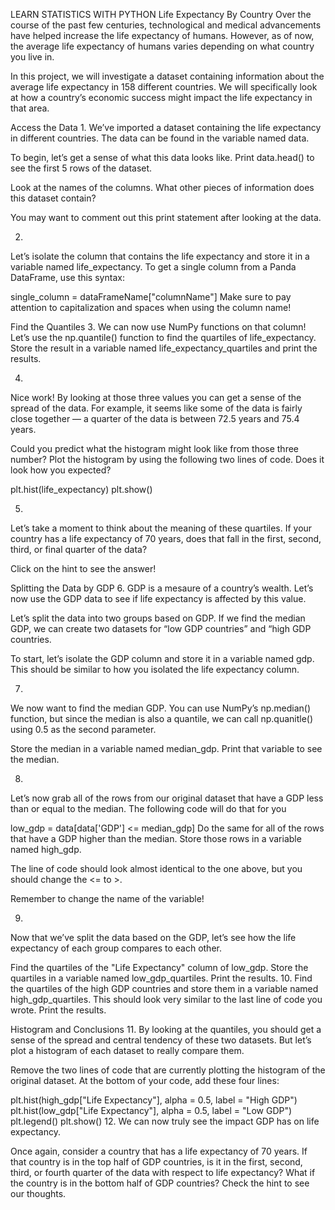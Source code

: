 LEARN STATISTICS WITH PYTHON
Life Expectancy By Country
Over the course of the past few centuries, technological and medical advancements have helped increase the life expectancy of humans. However, as of now, the average life expectancy of humans varies depending on what country you live in.

In this project, we will investigate a dataset containing information about the average life expectancy in 158 different countries. We will specifically look at how a country’s economic success might impact the life expectancy in that area.


Access the Data
1.
We’ve imported a dataset containing the life expectancy in different countries. The data can be found in the variable named data.

To begin, let’s get a sense of what this data looks like. Print data.head() to see the first 5 rows of the dataset.

Look at the names of the columns. What other pieces of information does this dataset contain?

You may want to comment out this print statement after looking at the data.

2.
Let’s isolate the column that contains the life expectancy and store it in a variable named life_expectancy. To get a single column from a Panda DataFrame, use this syntax:

single_column = dataFrameName["columnName"]
Make sure to pay attention to capitalization and spaces when using the column name!

Find the Quantiles
3.
We can now use NumPy functions on that column! Let’s use the np.quantile() function to find the quartiles of life_expectancy. Store the result in a variable named life_expectancy_quartiles and print the results.

4.
Nice work! By looking at those three values you can get a sense of the spread of the data. For example, it seems like some of the data is fairly close together — a quarter of the data is between 72.5 years and 75.4 years.

Could you predict what the histogram might look like from those three number? Plot the histogram by using the following two lines of code. Does it look how you expected?

plt.hist(life_expectancy)
plt.show()

5.
Let’s take a moment to think about the meaning of these quartiles. If your country has a life expectancy of 70 years, does that fall in the first, second, third, or final quarter of the data?

Click on the hint to see the answer!

Splitting the Data by GDP
6.
GDP is a mesaure of a country’s wealth. Let’s now use the GDP data to see if life expectancy is affected by this value.

Let’s split the data into two groups based on GDP. If we find the median GDP, we can create two datasets for “low GDP countries” and “high GDP countries.

To start, let’s isolate the GDP column and store it in a variable named gdp. This should be similar to how you isolated the life expectancy column.

7.
We now want to find the median GDP. You can use NumPy’s np.median() function, but since the median is also a quantile, we can call np.quanitle() using 0.5 as the second parameter.

Store the median in a variable named median_gdp. Print that variable to see the median.


8.
Let’s now grab all of the rows from our original dataset that have a GDP less than or equal to the median. The following code will do that for you

low_gdp = data[data['GDP'] <= median_gdp]
Do the same for all of the rows that have a GDP higher than the median. Store those rows in a variable named high_gdp.

The line of code should look almost identical to the one above, but you should change the <= to >.

Remember to change the name of the variable!

9.
Now that we’ve split the data based on the GDP, let’s see how the life expectancy of each group compares to each other.

Find the quartiles of the "Life Expectancy" column of low_gdp. Store the quartiles in a variable named low_gdp_quartiles. Print the results.
10.
Find the quartiles of the high GDP countries and store them in a variable named high_gdp_quartiles. This should look very similar to the last line of code you wrote. Print the results.



Histogram and Conclusions
11.
By looking at the quantiles, you should get a sense of the spread and central tendency of these two datasets. But let’s plot a histogram of each dataset to really compare them.

Remove the two lines of code that are currently plotting the histogram of the original dataset. At the bottom of your code, add these four lines:

plt.hist(high_gdp["Life Expectancy"], alpha = 0.5, label = "High GDP")
plt.hist(low_gdp["Life Expectancy"], alpha = 0.5, label = "Low GDP")
plt.legend()
plt.show()
12.
We can now truly see the impact GDP has on life expectancy.

Once again, consider a country that has a life expectancy of 70 years. If that country is in the top half of GDP countries, is it in the first, second, third, or fourth quarter of the data with respect to life expectancy? What if the country is in the bottom half of GDP countries? Check the hint to see our thoughts.
